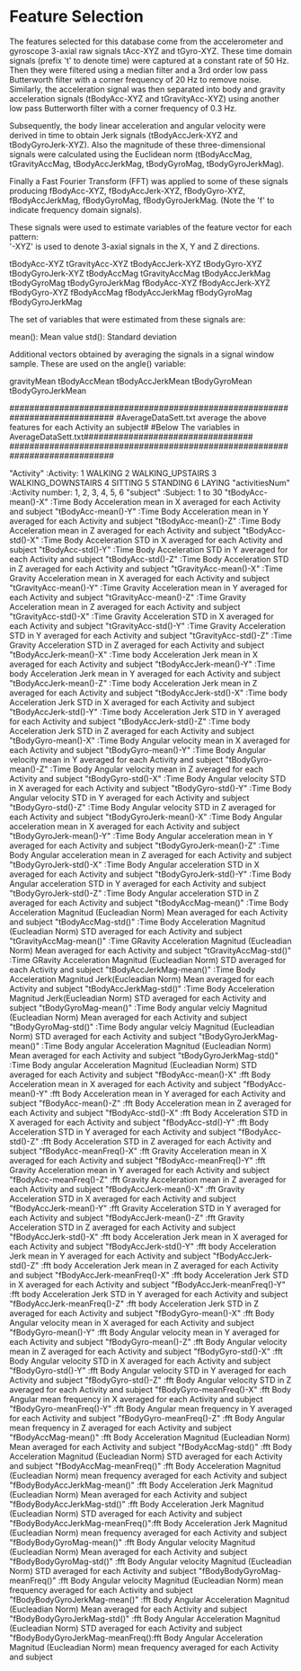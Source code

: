 Feature Selection 
=================

The features selected for this database come from the accelerometer and gyroscope 3-axial raw signals tAcc-XYZ and tGyro-XYZ. These time domain signals (prefix 't' to denote time) were captured at a constant rate of 50 Hz. Then they were filtered using a median filter and a 3rd order low pass Butterworth filter with a corner frequency of 20 Hz to remove noise. Similarly, the acceleration signal was then separated into body and gravity acceleration signals (tBodyAcc-XYZ and tGravityAcc-XYZ) using another low pass Butterworth filter with a corner frequency of 0.3 Hz. 

Subsequently, the body linear acceleration and angular velocity were derived in time to obtain Jerk signals (tBodyAccJerk-XYZ and tBodyGyroJerk-XYZ). Also the magnitude of these three-dimensional signals were calculated using the Euclidean norm (tBodyAccMag, tGravityAccMag, tBodyAccJerkMag, tBodyGyroMag, tBodyGyroJerkMag). 

Finally a Fast Fourier Transform (FFT) was applied to some of these signals producing fBodyAcc-XYZ, fBodyAccJerk-XYZ, fBodyGyro-XYZ, fBodyAccJerkMag, fBodyGyroMag, fBodyGyroJerkMag. (Note the 'f' to indicate frequency domain signals). 

These signals were used to estimate variables of the feature vector for each pattern:  
'-XYZ' is used to denote 3-axial signals in the X, Y and Z directions.

tBodyAcc-XYZ
tGravityAcc-XYZ
tBodyAccJerk-XYZ
tBodyGyro-XYZ
tBodyGyroJerk-XYZ
tBodyAccMag
tGravityAccMag
tBodyAccJerkMag
tBodyGyroMag
tBodyGyroJerkMag
fBodyAcc-XYZ
fBodyAccJerk-XYZ
fBodyGyro-XYZ
fBodyAccMag
fBodyAccJerkMag
fBodyGyroMag
fBodyGyroJerkMag

The set of variables that were estimated from these signals are: 

mean(): Mean value
std(): Standard deviation

Additional vectors obtained by averaging the signals in a signal window sample. These are used on the angle() variable:

gravityMean
tBodyAccMean
tBodyAccJerkMean
tBodyGyroMean
tBodyGyroJerkMean

#############################################################################
#AverageDataSett.txt average the above features for each Activity an subject#
#Below The variables in AverageDataSett.txt##################################
#############################################################################

"Activity" 						:Activity: 1 WALKING 2 WALKING_UPSTAIRS 3 WALKING_DOWNSTAIRS 4 SITTING 5 STANDING 6 LAYING
"activitiesNum" 				:Activity number: 1, 2, 3, 4, 5, 6 
"subject" 						:Subject: 1 to 30
"tBodyAcc-mean()-X" 			:Time Body Acceleration mean in X                                         averaged for each Activity and subject
"tBodyAcc-mean()-Y" 			:Time Body Acceleration mean in Y                                         averaged for each Activity and subject
"tBodyAcc-mean()-Z" 			:Time Body Acceleration mean in Z                                         averaged for each Activity and subject
"tBodyAcc-std()-X"  			:Time Body Acceleration STD in X                                          averaged for each Activity and subject
"tBodyAcc-std()-Y"  			:Time Body Acceleration STD in Y                                          averaged for each Activity and subject
"tBodyAcc-std()-Z"  			:Time Body Acceleration STD in Z                                          averaged for each Activity and subject
"tGravityAcc-mean()-X" 			:Time Gravity Acceleration mean in X                                      averaged for each Activity and subject
"tGravityAcc-mean()-Y"  		:Time Gravity Acceleration mean in Y                                      averaged for each Activity and subject
"tGravityAcc-mean()-Z"  		:Time Gravity Acceleration mean in Z                                      averaged for each Activity and subject
"tGravityAcc-std()-X"  			:Time Gravity Acceleration STD in X                                       averaged for each Activity and subject
"tGravityAcc-std()-Y"  			:Time Gravity Acceleration STD in Y                                       averaged for each Activity and subject
"tGravityAcc-std()-Z"  			:Time Gravity Acceleration STD in Z                                       averaged for each Activity and subject
"tBodyAccJerk-mean()-X" 		:Time body Acceleration Jerk mean in X                                    averaged for each Activity and subject
"tBodyAccJerk-mean()-Y"			:Time body Acceleration Jerk mean in Y  		                          averaged for each Activity and subject
"tBodyAccJerk-mean()-Z" 		:Time body Acceleration Jerk mean in Z                                    averaged for each Activity and subject
"tBodyAccJerk-std()-X" 			:Time body Acceleration Jerk STD in X                                     averaged for each Activity and subject
"tBodyAccJerk-std()-Y"  		:Time body Acceleration Jerk STD in Y                                     averaged for each Activity and subject
"tBodyAccJerk-std()-Z"  		:Time body Acceleration Jerk STD in Z                                     averaged for each Activity and subject
"tBodyGyro-mean()-X" 			:Time Body Angular velocity mean in X                                     averaged for each Activity and subject
"tBodyGyro-mean()-Y"            :Time Body Angular velocity mean in Y                                     averaged for each Activity and subject
"tBodyGyro-mean()-Z"            :Time Body Angular velocity mean in Z                                     averaged for each Activity and subject
"tBodyGyro-std()-X"             :Time Body Angular velocity STD in X                                      averaged for each Activity and subject
"tBodyGyro-std()-Y"             :Time Body Angular velocity STD in Y                                      averaged for each Activity and subject
"tBodyGyro-std()-Z"             :Time Body Angular velocity STD in Z                                      averaged for each Activity and subject
"tBodyGyroJerk-mean()-X" 		:Time Body Angular acceleration mean in X                                 averaged for each Activity and subject
"tBodyGyroJerk-mean()-Y"        :Time Body Angular acceleration mean in Y                                 averaged for each Activity and subject
"tBodyGyroJerk-mean()-Z"        :Time Body Angular acceleration mean in Z                                 averaged for each Activity and subject
"tBodyGyroJerk-std()-X"         :Time Body Angular acceleration STD in X                                  averaged for each Activity and subject
"tBodyGyroJerk-std()-Y"         :Time Body Angular acceleration STD in Y                                  averaged for each Activity and subject
"tBodyGyroJerk-std()-Z"         :Time Body Angular acceleration STD in Z                                  averaged for each Activity and subject
"tBodyAccMag-mean()" 			:Time Body Acceleration Magnitud (Eucleadian Norm) Mean                   averaged for each Activity and subject
"tBodyAccMag-std()" 			:Time Body Acceleration Magnitud (Eucleadian Norm) STD                    averaged for each Activity and subject
"tGravityAccMag-mean()" 		:Time GRavity Acceleration Magnitud (Eucleadian Norm) Mean                averaged for each Activity and subject
"tGravityAccMag-std()"          :Time GRavity Acceleration Magnitud (Eucleadian Norm) STD                 averaged for each Activity and subject
"tBodyAccJerkMag-mean()" 		:Time Body Acceleration Magnitud Jerk(Eucleadian Norm) Mean               averaged for each Activity and subject
"tBodyAccJerkMag-std()"         :Time Body Acceleration Magnitud Jerk(Eucleadian Norm) STD                averaged for each Activity and subject
"tBodyGyroMag-mean()" 			:Time Body angular velciy Magnitud (Eucleadian Norm) Mean                 averaged for each Activity and subject
"tBodyGyroMag-std()"            :Time Body angular velciy Magnitud (Eucleadian Norm) STD                  averaged for each Activity and subject
"tBodyGyroJerkMag-mean()"       :Time Body angular Acceleration Magnitud (Eucleadian Norm) Mean           averaged for each Activity and subject
"tBodyGyroJerkMag-std()"        :Time Body angular Acceleration Magnitud (Eucleadian Norm) STD            averaged for each Activity and subject
"fBodyAcc-mean()-X" 			:fft Body Acceleration mean in X                                          averaged for each Activity and subject
"fBodyAcc-mean()-Y"             :fft Body Acceleration mean in Y                                          averaged for each Activity and subject
"fBodyAcc-mean()-Z"             :fft Body Acceleration mean in Z                                          averaged for each Activity and subject
"fBodyAcc-std()-X"              :fft Body Acceleration STD in X                                           averaged for each Activity and subject
"fBodyAcc-std()-Y"              :fft Body Acceleration STD in Y                                           averaged for each Activity and subject
"fBodyAcc-std()-Z"              :fft Body Acceleration STD in Z                                           averaged for each Activity and subject
"fBodyAcc-meanFreq()-X"         :fft Gravity Acceleration mean in X                                       averaged for each Activity and subject
"fBodyAcc-meanFreq()-Y"         :fft Gravity Acceleration mean in Y                                       averaged for each Activity and subject
"fBodyAcc-meanFreq()-Z"         :fft Gravity Acceleration mean in Z                                       averaged for each Activity and subject
"fBodyAccJerk-mean()-X"         :fft Gravity Acceleration STD in X                                        averaged for each Activity and subject
"fBodyAccJerk-mean()-Y"         :fft Gravity Acceleration STD in Y                                        averaged for each Activity and subject
"fBodyAccJerk-mean()-Z"         :fft Gravity Acceleration STD in Z                                        averaged for each Activity and subject
"fBodyAccJerk-std()-X"          :fft body Acceleration Jerk mean in X                                     averaged for each Activity and subject
"fBodyAccJerk-std()-Y"          :fft body Acceleration Jerk mean in Y  		                              averaged for each Activity and subject
"fBodyAccJerk-std()-Z"          :fft body Acceleration Jerk mean in Z                                     averaged for each Activity and subject
"fBodyAccJerk-meanFreq()-X"     :fft body Acceleration Jerk STD in X                                      averaged for each Activity and subject
"fBodyAccJerk-meanFreq()-Y"     :fft body Acceleration Jerk STD in Y                                      averaged for each Activity and subject
"fBodyAccJerk-meanFreq()-Z"     :fft body Acceleration Jerk STD in Z                                      averaged for each Activity and subject
"fBodyGyro-mean()-X"            :fft Body Angular velocity mean in X                                      averaged for each Activity and subject
"fBodyGyro-mean()-Y"            :fft Body Angular velocity mean in Y                                      averaged for each Activity and subject
"fBodyGyro-mean()-Z"            :fft Body Angular velocity mean in Z                                      averaged for each Activity and subject
"fBodyGyro-std()-X"             :fft Body Angular velocity STD in X                                       averaged for each Activity and subject
"fBodyGyro-std()-Y"             :fft Body Angular velocity STD in Y                                       averaged for each Activity and subject
"fBodyGyro-std()-Z"             :fft Body Angular velocity STD in Z                                       averaged for each Activity and subject
"fBodyGyro-meanFreq()-X"        :fft Body Angular mean frequency in X                                     averaged for each Activity and subject
"fBodyGyro-meanFreq()-Y"        :fft Body Angular mean frequency in Y                                     averaged for each Activity and subject
"fBodyGyro-meanFreq()-Z"        :fft Body Angular mean frequency in Z                                     averaged for each Activity and subject
"fBodyAccMag-mean()"            :fft Body Acceleration Magnitud (Eucleadian Norm) Mean                    averaged for each Activity and subject
"fBodyAccMag-std()"             :fft Body Acceleration Magnitud (Eucleadian Norm) STD                     averaged for each Activity and subject
"fBodyAccMag-meanFreq()"        :fft Body Acceleration Magnitud (Eucleadian Norm) mean frequency          averaged for each Activity and subject
"fBodyBodyAccJerkMag-mean()"    :fft Body Acceleration Jerk Magnitud (Eucleadian Norm) Mean               averaged for each Activity and subject
"fBodyBodyAccJerkMag-std()"     :fft Body Acceleration Jerk Magnitud (Eucleadian Norm) STD                averaged for each Activity and subject
"fBodyBodyAccJerkMag-meanFreq()":fft Body Acceleration Jerk Magnitud (Eucleadian Norm) mean frequency     averaged for each Activity and subject
"fBodyBodyGyroMag-mean()"       :fft Body Angular velocity Magnitud (Eucleadian Norm) Mean                averaged for each Activity and subject
"fBodyBodyGyroMag-std()"        :fft Body Angular velocity Magnitud (Eucleadian Norm) STD                 averaged for each Activity and subject
"fBodyBodyGyroMag-meanFreq()"   :fft Body Angular velocity Magnitud (Eucleadian Norm) mean frequency      averaged for each Activity and subject
"fBodyBodyGyroJerkMag-mean()"   :fft Body Angular Acceleration Magnitud (Eucleadian Norm) Mean            averaged for each Activity and subject
"fBodyBodyGyroJerkMag-std()"    :fft Body Angular Acceleration Magnitud (Eucleadian Norm) STD             averaged for each Activity and subject
"fBodyBodyGyroJerkMag-meanFreq():fft Body Angular Acceleration Magnitud (Eucleadian Norm) mean frequency  averaged for each Activity and subject
   
